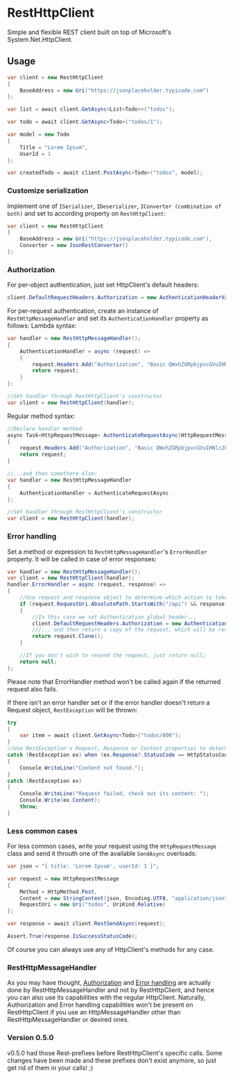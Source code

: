 # RestHttpClient
Simple and flexible REST client built on top of Microsoft's System.Net.HttpClient.

## Usage

```cs
var client = new RestHttpClient
{
    BaseAddress = new Uri("https://jsonplaceholder.typicode.com")
};

var list = await client.GetAsync<List<Todo>>("todos");

var todo = await client.GetAsync<Todo>("todos/1");

var model = new Todo
{
    Title = "Lorem Ipsum",
    UserId = 1
};

var createdTodo = await client.PostAsync<Todo>("todos", model);
```

### Customize serialization
Implement one of `ISerializer`, `IDeserializer`, `IConverter (combination of both)` and set to according property on `RestHttpClient`:

```cs 
var client = new RestHttpClient
{
    BaseAddress = new Uri("https://jsonplaceholder.typicode.com"),
    Converter = new JsonRestConverter()
};
```

### Authorization
For per-object authentication, just set HttpClient's default headers:
```cs 
client.DefaultRequestHeaders.Authorization = new AuthenticationHeaderValue("Basic","QWxhZGRpbjpvcGVuIHNlc2FtZQ==");
```

For per-request authentication, create an instance of `RestHttpMessageHandler` and set its `AuthenticationHandler` property as follows:
Lambda syntax:
```cs 
var handler = new RestHttpMessageHandler();
{
    AuthenticationHandler = async (request) =>
    {
        request.Headers.Add("Authorization", "Basic QWxhZGRpbjpvcGVuIHNlc2FtZQ==");
        return request;
    }
};

//Set handler through RestHttpClient's constructor
var client = new RestHttpClient(handler);
```

Regular method syntax:
```cs 
//Declare handler method
async Task<HttpRequestMessage> AuthenticateRequestAsync(HttpRequestMessage request)
{
    request.Headers.Add("Authorization", "Basic QWxhZGRpbjpvcGVuIHNlc2FtZQ==");
    return request;
}

//...and then somethere else:
var handler = new RestHttpMessageHandler
{
    AuthenticationHandler = AuthenticateRequestAsync
};

//Set handler through RestHttpClient's constructor
var client = new RestHttpClient(handler);
```

### Error handling
Set a method or expression to `RestHttpMessageHandler`'s `ErrorHandler` property. It will be called in case of error responses:
```cs
var handler = new RestHttpMessageHandler();
var client = new RestHttpClient(handler);
handler.ErrorHandler = async (request, response) =>
{
    //Use request and response object to determine which action to take
    if (request.RequestUri.AbsolutePath.StartsWith("/api") && response.StatusCode == HttpStatusCode.Unauthorized)
    {
        //In this case we set Authentication global header...
        client.DefaultRequestHeaders.Authorization = new AuthenticationHeaderValue("Basic", "QWxhZGRpbjpvcGVuIHNlc2FtZQ==");
        ///... and then return a copy of the request, which will be resent.
        return request.Clone();
    }

    //If you don't wish to resend the request, just return null;
    return null;
};
```
Please note that ErrorHandler method won't be called again if the returned request also fails.

If there isn't an error handler set or if the error handler doesn't return a Request object, `RestException` will be thrown:
```cs
try
{
    var item = await client.GetAsync<Todo>("todos/800");
}
//Use RestException's Request, Response or Content properties to determine how to handle the Exception
catch (RestException ex) when (ex.Response?.StatusCode == HttpStatusCode.NotFound)
{
    Console.WriteLine("Content not found.");
}
catch (RestException ex)
{
    Console.WriteLine("Request failed, check out its content: ");
    Console.Write(ex.Content);
    throw;
}
```


### Less common cases
For less common cases, write your request using the `HttpRequestMessage` class and send it throuth one of the available `SendAsync` overloads:
```cs
var json = "{ title: 'Lorem Ipsum', userId: 1 }";

var request = new HttpRequestMessage
{
    Method = HttpMethod.Post,
    Content = new StringContent(json, Encoding.UTF8, "application/json"),
    RequestUri = new Uri("todos", UriKind.Relative)
};

var response = await client.RestSendAsync(request);

Assert.True(response.IsSuccessStatusCode);
```
Of course you can always use any of HttpClient's methods for any case.

### RestHttpMessageHandler
As you may have thought, [Authorization](#authorization) and [Error handling](#error-handling) are actually done by RestHttpMessageHandler and not by RestHttpClient, and hence you can also use its capabilities with the regular HttpClient.
Naturally, Authorization and Error handling capabilities won't be present on RestHttpClient if you use an HttpMessageHandler other than RestHttpMessageHandler or devired ones.

### Version 0.5.0
v0.5.0 had those Rest-prefixes before RestHttpClient's specific calls. Some changes have been made and these prefixes don't exist anymore, so just get rid of them in your calls! ;)